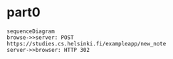 # part0

```mermaid
sequenceDiagram
browse->>server: POST https://studies.cs.helsinki.fi/exampleapp/new_note
server->>browser: HTTP 302
```

